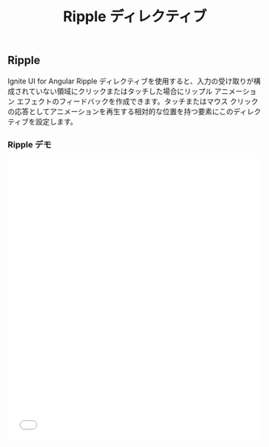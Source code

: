 ﻿---
title: Ripple ディレクティブ
_description: Ignite UI for Angular Ripple ディレクティブは、リップル アニメーション エフェクトが適用されている領域を定義できます。
_keywords: Ignite UI for Angular, UI コントロール, Angular ウィジェット, web ウィジェット, UI ウィジェット, Angular, ネイティブ Angular コンポーネント スィート, ネイティブ Angular コントロール, ネイティブ Angular コンポーネント ライブラリ, Angular Ripple コンポーネント, Angular Ripple コントロール
_language: ja
---

## Ripple

<p class="highlight">Ignite UI for Angular Ripple ディレクティブを使用すると、入力の受け取りが構成されていない領域にクリックまたはタッチした場合にリップル アニメーション エフェクトのフィードバックを作成できます。タッチまたはマウス クリックの応答としてアニメーションを再生する相対的な位置を持つ要素にこのディレクティブを設定します。</p>
<div class="divider"></div>

### Ripple デモ

<div class="sample-container loading" style="height: 558px">
    <iframe id="ripple-sample-1-iframe" seamless width="100%" height="100%" frameborder="0" src="{environment:demosBaseUrl}/ripple-sample-1" onload="onSampleIframeContentLoaded(this);">
</div>
<div>
    <button data-localize="stackblitz" class="stackblitz-btn" data-iframe-id="ripple-sample-1-iframe" data-demos-base-url="{environment:demosBaseUrl}">StackBlitz で表示</button>
</div>
<div class="divider--half"></div>

### 依存関係

Ripple ディレクティブが `NgModule` としてエクスポートされるため、アプリケーションで `AppModule` に _IgxRippleModule_ をインポートする必要があります。

```typescript
// app.module.ts

import { IgxRippleModule } from 'igniteui-angular/main';

@NgModule({
    imports: [
        ...
        IgxRippleModule,
        ...
    ]
})
export class AppModule {}
```

### 使用方法
#### リップル エフェクトの追加

`igxRipple` を使用して指定した要素にリップル効果を追加します。デフォルト色のリップル エフェクトを追加します。

```html
<button igxButton="raised" igxRipple>Click Me</button>
```

<div class="sample-container loading" style="height: 68px">
    <iframe seamless width="100%" height="100%" frameborder="0" src="{environment:demosBaseUrl}/ripple-sample-5" onload="onSampleIframeContentLoaded(this);">
</div>

#### カスタム色

`igxRipple` でリップル色を設定できます。このサンプルでは、リップルに白色を設定します。

```html
<button igxButton="raised" igxRipple="white">White</button>
```

<div class="sample-container loading" style="height: 68px">
    <iframe seamless width="100%" height="100%" frameborder="0" src="{environment:demosBaseUrl}/ripple-sample-6" onload="onSampleIframeContentLoaded(this);">
</div>

#### 中央揃えのリップル エフェクト

リップル エフェクトはクリック イベントの位置から開始します。この動作で要素の中点を原点に変更するには、`igxRippleCentered` を使用できます。

```html
<button igxButton="raised" igxRipple="white" igxRippleCentered="true">Centered</button>
```

<div class="sample-container loading" style="height: 68px">
    <iframe seamless width="100%" height="100%" frameborder="0" src="{environment:demosBaseUrl}/ripple-sample-3" onload="onSampleIframeContentLoaded(this);">
</div>

#### リップルの対象要素

`igxRippleTarget` を使用して親要素内の特定の要素にリップル エフェクトをアタッチします。

```html
<div class="parent-div" igxRipple="blue" igxRippleTarget=".child-div" igxRippleCentered="true">
  Parent Div
  <div class="child-div">
    Child Div
  </div>
</div>
```

親 div または子 div をクリックすると、リップル エフェクトは子 div 内のみに表示されます。子 div の要素を **relative** に設定する必要があります。

<div class="sample-container loading" style="height: 168px">
    <iframe seamless width="100%" height="100%" frameborder="0" src="{environment:demosBaseUrl}/ripple-sample-2" onload="onSampleIframeContentLoaded(this);">
</div>

#### リップルの期間

`igxRippleDuration` を使用するとリップル アニメーションの期間を変更できます。デフォルト値は 600 ミリ秒です。このサンプルで `igxRippleDuration` は 2000 ミリ秒に設定されます。

```html
<div class="ripple-sample dark" [igxRippleDuration]=2000 igxRipple="white">
  <p style="margin-bottom:0">Long Ripple Animation</p>
</div>
```

<div class="sample-container loading" style="height: 148px">
    <iframe seamless width="100%" height="100%" frameborder="0" src="{environment:demosBaseUrl}/ripple-sample-4" onload="onSampleIframeContentLoaded(this);">
</div>

`igxRipple` は Web Animation API を使用し、[サポートされるブラウザー](http://caniuse.com/#feat=web-animation)でネイティブに実行します。その他のブラウザーで `web-animations.min.js` [ポリフィル](https://github.com/web-animations/web-animations-js)を使用します。

> [!NOTE]
> リップル アニメーションで相対的な位置を持つ要素を使用します。また、`igxRippleTarget` を使用して子要素を対象にすることもできます。

<div class="divider--half"></div>

### API

| 名前                |   型    | 説明                                                                                                                                      |
| :------------------ | :-----: | :---------------------------------------------------------------------------------------------------------------------------------------- |
| `igxRipple`         | string  | リップル アニメーションの色。                                                                                                             |
| `igxRippleTarget`   | string  | `igxRipple` の親で子要素にリップルをアクティブ化することを設定します。CSS セレクターを受け取ります。デフォルト値は `igxRipple` の親です。 |
| `igxRippleCentered` | boolean | true の場合、リップル アニメーションはクリック イベントの位置の代わりに要素の中央から再生します。                                         |
| `igxRippleDuration` | number  | リップル アニメーションの期間。デフォルト値は 600 ミリ秒です。                                                                            |

<div class="divider--half"></div>

### 追加のリソース

<div class="divider--half"></div>
是非コミュニティに参加してください。

* [Ignite UI for Angular **フォーラム** (英語)](https://www.infragistics.com/community/forums/f/ignite-ui-for-angular)
* [Ignite UI for Angular **GitHub** (英語)](https://github.com/IgniteUI/igniteui-angular)